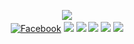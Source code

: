 <p align="center">
  <a href="https://github.com/allviyan"><img src="https://cardivo.vercel.app/api?name=Allviyan&description=Hi, i'm just a newbie programmer,nice to meet you all &image=https://avatars.githubusercontent.com/u/43659673?v=4&backgroundColor=%23ecf0f1&instagram=@allviyan7&github=allviyan&pattern=leaf&colorPattern=%23eaeaea" /><a> <br />
  <a href="https://facebook.com/im.allviyan" target="_blank"><img src="https://img.shields.io/badge/-Facebook-1877f2?style=for-the-badge&logo=facebook&logoColor=white" alt="Facebook" /></a>
  <a href="https://instagram.com/allviyan7" style="text-decoration: none;"><img src="https://img.shields.io/badge/instagram-%23E4405F?&style=for-the-badge&logo=instagram&logoColor=white"/></a>
  <a href="https://github.com/allviyan"><img src="https://github-readme-stats.vercel.app/api?username=allviyan&theme=tokyonight&include_all_commits=true&show_icons=true" /></a>
  <a href="https://github.com/allviyan"><img src="https://github-readme-stats.vercel.app/api/top-langs?username=allviyan&theme=tokyonight&layout=compact" /></a>
  <a href="https://github.com/allviyan"><img src="https://github-readme-streak-stats.herokuapp.com?user=allviyan&theme=tokyonight&hide_border=false&properties=background&border=%239611C5FF" /><a>
  <a href="https://github.com/allviyan"><img src="https://github-profile-trophy.vercel.app/?username=allviyan&theme=radical&margin-w=20&no-bg=true&no-frame=false" /><a>
</p>
